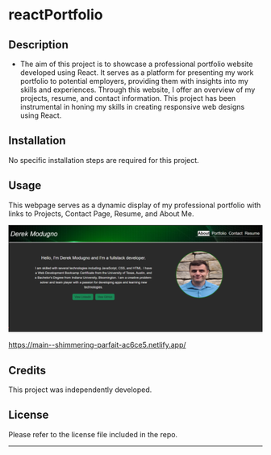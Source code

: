# reactPortfolio

## Description

- The aim of this project is to showcase a professional portfolio website developed using React. 
It serves as a platform for presenting my work portfolio to potential employers, providing them with insights into my skills and experiences.
Through this website, I offer an overview of my projects, resume, and contact information. 
This project has been instrumental in honing my skills in creating responsive web designs using React.

## Installation

No specific installation steps are required for this project.

## Usage

This webpage serves as a dynamic display of my professional portfolio with links to Projects, Contact Page, Resume, and About Me.

![My Portfolio](./src/assets/images/screenshot3.png)

https://main--shimmering-parfait-ac6ce5.netlify.app/

## Credits

This project was independently developed.

## License

Please refer to the license file included in the repo.

---
